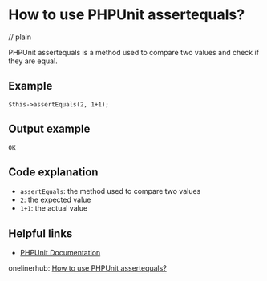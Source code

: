 # How to use PHPUnit assertequals?
// plain

PHPUnit assertequals is a method used to compare two values and check if they are equal.

## Example

```
$this->assertEquals(2, 1+1);
```
## Output example

```
OK
```

## Code explanation

- `assertEquals`: the method used to compare two values
- `2`: the expected value
- `1+1`: the actual value

## Helpful links
- [PHPUnit Documentation](https://phpunit.readthedocs.io/en/9.2/assertions.html#assertEquals)

onelinerhub: [How to use PHPUnit assertequals?](https://onelinerhub.com/phpunit/how-to-use-phpunit-assertequals)